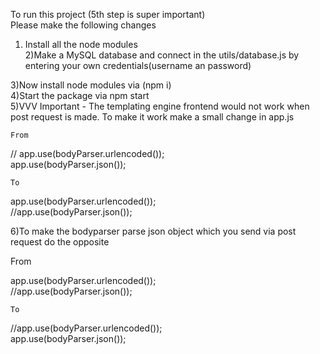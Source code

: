 
To run this project (5th step is super important) <br />
Please make the following changes <br />

1) Install all the node modules <br />
2)Make a MySQL database and connect in the utils/database.js by entering your own credentials(username an password) <br />

3)Now install node modules via (npm i) <br />
4)Start the package via npm start <br />
5)VVV Important - The templating engine frontend would not work when post request is made. To make it work make a small  change in app.js <br />

    From

// app.use(bodyParser.urlencoded()); <br />
app.use(bodyParser.json()); <br />

    To

app.use(bodyParser.urlencoded()); <br />
//app.use(bodyParser.json()); <br />

6)To make the bodyparser parse json object which you send via post request do the opposite <br />

 From

app.use(bodyParser.urlencoded()); <br />
//app.use(bodyParser.json()); <br />

    To

//app.use(bodyParser.urlencoded()); <br />
app.use(bodyParser.json()); <br />